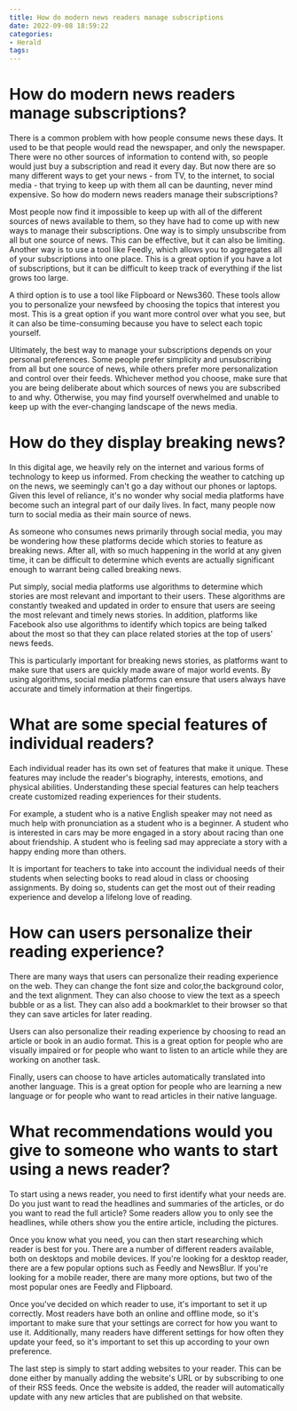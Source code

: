 ```yaml
---
title: How do modern news readers manage subscriptions
date: 2022-09-08 18:59:22
categories:
- Herald
tags:
---
```



#  How do modern news readers manage subscriptions?

There is a common problem with how people consume news these days. It used to be that people would read the newspaper, and only the newspaper. There were no other sources of information to contend with, so people would just buy a subscription and read it every day. But now there are so many different ways to get your news - from TV, to the internet, to social media - that trying to keep up with them all can be daunting, never mind expensive. So how do modern news readers manage their subscriptions?

Most people now find it impossible to keep up with all of the different sources of news available to them, so they have had to come up with new ways to manage their subscriptions. One way is to simply unsubscribe from all but one source of news. This can be effective, but it can also be limiting. Another way is to use a tool like Feedly, which allows you to aggregates all of your subscriptions into one place. This is a great option if you have a lot of subscriptions, but it can be difficult to keep track of everything if the list grows too large.

A third option is to use a tool like Flipboard or News360. These tools allow you to personalize your newsfeed by choosing the topics that interest you most. This is a great option if you want more control over what you see, but it can also be time-consuming because you have to select each topic yourself.

Ultimately, the best way to manage your subscriptions depends on your personal preferences. Some people prefer simplicity and unsubscribing from all but one source of news, while others prefer more personalization and control over their feeds. Whichever method you choose, make sure that you are being deliberate about which sources of news you are subscribed to and why. Otherwise, you may find yourself overwhelmed and unable to keep up with the ever-changing landscape of the news media.

#  How do they display breaking news?

In this digital age, we heavily rely on the internet and various forms of technology to keep us informed. From checking the weather to catching up on the news, we seemingly can't go a day without our phones or laptops. Given this level of reliance, it's no wonder why social media platforms have become such an integral part of our daily lives. In fact, many people now turn to social media as their main source of news.

As someone who consumes news primarily through social media, you may be wondering how these platforms decide which stories to feature as breaking news. After all, with so much happening in the world at any given time, it can be difficult to determine which events are actually significant enough to warrant being called breaking news.

Put simply, social media platforms use algorithms to determine which stories are most relevant and important to their users. These algorithms are constantly tweaked and updated in order to ensure that users are seeing the most relevant and timely news stories. In addition, platforms like Facebook also use algorithms to identify which topics are being talked about the most so that they can place related stories at the top of users' news feeds.

This is particularly important for breaking news stories, as platforms want to make sure that users are quickly made aware of major world events. By using algorithms, social media platforms can ensure that users always have accurate and timely information at their fingertips.

#  What are some special features of individual readers?

Each individual reader has its own set of features that make it unique. These features may include the reader's biography, interests, emotions, and physical abilities. Understanding these special features can help teachers create customized reading experiences for their students.

For example, a student who is a native English speaker may not need as much help with pronunciation as a student who is a beginner. A student who is interested in cars may be more engaged in a story about racing than one about friendship. A student who is feeling sad may appreciate a story with a happy ending more than others.

It is important for teachers to take into account the individual needs of their students when selecting books to read aloud in class or choosing assignments. By doing so, students can get the most out of their reading experience and develop a lifelong love of reading.

#  How can users personalize their reading experience?

There are many ways that users can personalize their reading experience on the web. They can change the font size and color,the background color, and the text alignment. They can also choose to view the text as a speech bubble or as a list. They can also add a bookmarklet to their browser so that they can save articles for later reading.

Users can also personalize their reading experience by choosing to read an article or book in an audio format. This is a great option for people who are visually impaired or for people who want to listen to an article while they are working on another task.

Finally, users can choose to have articles automatically translated into another language. This is a great option for people who are learning a new language or for people who want to read articles in their native language.

#  What recommendations would you give to someone who wants to start using a news reader?

To start using a news reader, you need to first identify what your needs are. Do you just want to read the headlines and summaries of the articles, or do you want to read the full article? Some readers allow you to only see the headlines, while others show you the entire article, including the pictures.

Once you know what you need, you can then start researching which reader is best for you. There are a number of different readers available, both on desktops and mobile devices. If you're looking for a desktop reader, there are a few popular options such as Feedly and NewsBlur. If you're looking for a mobile reader, there are many more options, but two of the most popular ones are Feedly and Flipboard.

Once you've decided on which reader to use, it's important to set it up correctly. Most readers have both an online and offline mode, so it's important to make sure that your settings are correct for how you want to use it. Additionally, many readers have different settings for how often they update your feed, so it's important to set this up according to your own preference.

The last step is simply to start adding websites to your reader. This can be done either by manually adding the website's URL or by subscribing to one of their RSS feeds. Once the website is added, the reader will automatically update with any new articles that are published on that website.